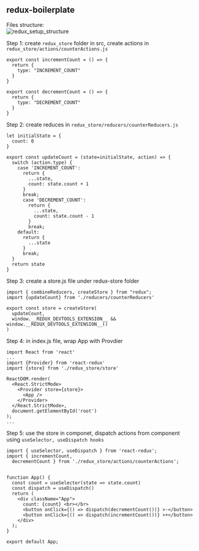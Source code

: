 ## redux-boilerplate  

Files structure:  
![redux_setup_structure](https://user-images.githubusercontent.com/29883334/120913128-4e981480-c6b2-11eb-9a1c-92d95361bd6c.PNG)


Step 1: create `redux_store` folder in src, create actions in `redux_store/actions/counterActions.js`
```
export const incrementCount = () => {
  return {
    type: "INCREMENT_COUNT"
  }
}

export const decrementCount = () => {
  return {
    type: "DECREMENT_COUNT"
  }
}
```  

Step 2: create reduces in `redux_store/reducers/counterReducers.js`
```
let initialState = {
  count: 0
}

export const updateCount = (state=initialState, action) => {
  switch (action.type) {
    case 'INCREMENT_COUNT':
      return {
        ...state,
        count: state.count + 1 
      }
      break;
      case 'DECREMENT_COUNT':
        return {
          ...state,
          count: state.count - 1 
        }
        break;
    default:
      return {
        ...state
      }
      break;
  }
  return state
}
```  

Step 3: create a store.js file under redux-store folder  
```
import { combineReducers, createStore } from "redux";
import {updateCount} from './reducers/counterReducers'

export const store = createStore(
  updateCount,
  window.__REDUX_DEVTOOLS_EXTENSION__ && window.__REDUX_DEVTOOLS_EXTENSION__()
)
```  

Step 4: in index.js file, wrap App with Provdier  
```
import React from 'react'
...
import {Provider} from 'react-redux'
import {store} from './redux_store/store'

ReactDOM.render(
  <React.StrictMode>
    <Provider store={store}>
      <App />
    </Provider>
  </React.StrictMode>,
  document.getElementById('root')
);
...
```

Step 5: use the store in componet, dispatch actions from component  
using `useSelector, useDispatch hooks`
```
import { useSelector, useDispatch } from 'react-redux';
import { incrementCount, 
  decrementCount } from './redux_store/actions/counterActions';


function App() {
  const count = useSelector(state => state.count)
  const dispatch = useDispatch()
  return (
    <div className="App">
      count: {count} <br></br>
      <button onClick={() => dispatch(decrementCount())} >-</button>
      <button onClick={() => dispatch(incrementCount())} >+</button>
    </div>
  );
}

export default App;
```



















